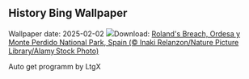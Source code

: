 ## History Bing Wallpaper
Wallpaper date: 2025-02-02
![](https://www.bing.com/th?id=OHR.OrdesaSpain_EN-CA2671146854_UHD.jpg&w=1000)Download: [Roland's Breach, Ordesa y Monte Perdido National Park, Spain (© Inaki Relanzon/Nature Picture Library/Alamy Stock Photo)](https://www.bing.com/th?id=OHR.OrdesaSpain_EN-CA2671146854_UHD.jpg)

Auto get programm by LtgX
